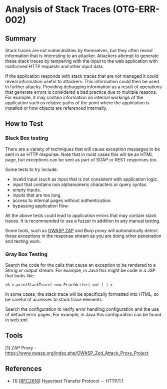 # Analysis of Stack Traces (OTG-ERR-002)


## Summary

Stack traces are not vulnerabilities by themselves, but they often reveal information that is interesting to an attacker. Attackers attempt to generate these stack traces by tampering with the input to the web application with malformed HTTP requests and other input data.


If the application responds with stack traces that are not managed it could reveal information useful to attackers. This information could then be used in further attacks. Providing debugging information as a result of operations that generate errors is considered a bad practice due to multiple reasons. For example, it may contain information on internal workings of the application such as relative paths of the point where the application is installed or how objects are referenced internally.

## How to Test
### Black Box testing

There are a variety of techniques that will cause exception messages to be sent in an HTTP response. Note that in most cases this will be an HTML page, but exceptions can be sent as part of SOAP or REST responses too.


Some tests to try include:
* invalid input (such as input that is not consistent with application logic.
* input that contains non alphanumeric characters or query syntax.
* empty inputs.
* inputs that are too long.
* access to internal pages without authentication.
* bypassing application flow.


All the above tests could lead to application errors that may contain stack traces. It is recommended to use a fuzzer in addition to any manual testing.


Some tools, such as [OWASP ZAP](https://www.owasp.org/index.php/OWASP_Zed_Attack_Proxy_Project ) and Burp proxy will automatically detect these exceptions in the response stream as you are doing other penetration and testing work.


### Gray Box Testing

Search the code for the calls that cause an exception to be rendered to a String or output stream. For example, in Java this might be code in a JSP that looks like:

```
<% e.printStackTrace( new PrintWriter( out ) ) >
```

In some cases, the stack trace will be specifically formatted into HTML, so be careful of accesses to stack trace elements.


Search the configuration to verify error handling configuration and the use of default error pages.  For example, in Java this configuration can be found in web.xml.

## Tools
[1] ZAP Proxy - https://www.owasp.org/index.php/OWASP_Zed_Attack_Proxy_Project

## References

* [1] [[RFC2616](http://www.ietf.org/rfc/rfc2616.txt?number=2616)] Hypertext Transfer Protocol -- HTTP/1.1
